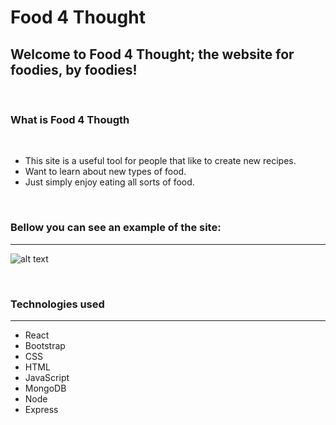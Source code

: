 # Food 4 Thought

## Welcome to Food 4 Thought; the website for foodies, by foodies!
$~$

### What is Food 4 Thougth
$~$

* This site is a useful tool for people that like to create new recipes.
* Want to learn about new types of food.
* Just simply enjoy eating all sorts of food.

$~$
$~$

### Bellow you can see an example of the site:
---
![alt text]()
$~$

$~$
### Technologies used
---
* React
* Bootstrap
* CSS
* HTML
* JavaScript
* MongoDB
* Node
* Express